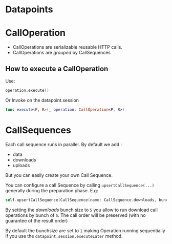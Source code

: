 # Datapoints

# CallOperation

- CallOperations are serializable reusable HTTP calls.
- CallOperations are *grouped* by CallSequences

## How to execute a CallOperation

Use: 

```swift
operation.execute()
```
Or Invoke on the datapoint.session 

```swift
func execute<P, R>(_ operation: CallOperation<P, R>)
```

# CallSequences

Each call sequence runs in parallel. By default we add :

- data
- downloads
- uploads

But you can easily create your own Call Sequence.


You can configure a call Sequence by calling `upsertCallSequence(...)` generally during the preparation phase. E.g:

```swift
self.upsertCallSequence(CallSequence(name: CallSequence.downloads, bunchSize: 5))
```

By setting the *downloads* bunch size to `5` you allow to run download call operations by bunch of `5`. The call order will be preserved (with no guarantee of the result order)

By default the bunchsize are set to `1` making Operation running sequentially if you use the `datapoint.session.executeLater` method.
 